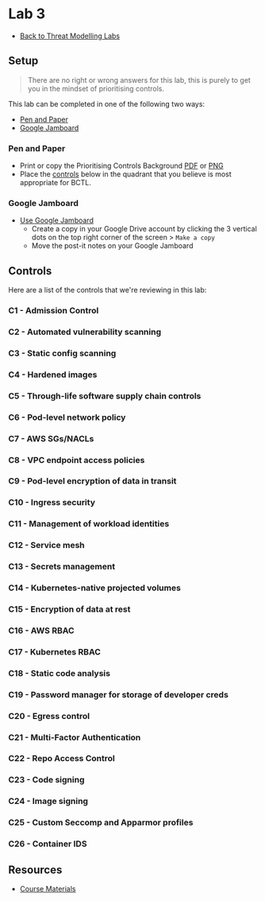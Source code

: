 # Lab 3

- [Back to Threat Modelling Labs](../README.md)

## Setup

> There are no right or wrong answers for this lab, this is purely to get you in the mindset of prioritising controls.

This lab can be completed in one of the following two ways:

- [Pen and Paper](#pen-and-paper)
- [Google Jamboard](#google-jamboard)

### Pen and Paper

- Print or copy the Prioritising Controls Background [PDF](lab3-prioritising-controls-background.pdf) or [PNG](lab3-prioritising-controls-background.png)
- Place the [controls](#controls) below in the quadrant that you believe is most appropriate for BCTL.  

### Google Jamboard

- [Use Google Jamboard](https://jamboard.google.com/d/1_BEU9UWtCvZNtwl0eVOmUXnNW8UizsDnl19Lu0Ckvic/edit?usp=sharing)
  - Create a copy in your Google Drive account by clicking the 3 vertical dots on the top right corner of the screen > `Make a copy`
  - Move the post-it notes on your Google Jamboard

## Controls

Here are a list of the controls that we're reviewing in this lab:

### C1 - Admission Control

### C2 - Automated vulnerability scanning

### C3 - Static config scanning

### C4 - Hardened images

### C5 - Through-life software supply chain controls

### C6 - Pod-level network policy

### C7 - AWS SGs/NACLs

### C8 - VPC endpoint access policies

### C9 - Pod-level encryption of data in transit

### C10 - Ingress security

### C11 - Management of workload identities

### C12 - Service mesh

### C13 - Secrets management

### C14 - Kubernetes-native projected volumes

### C15 - Encryption of data at rest

### C16 - AWS RBAC

### C17 - Kubernetes RBAC

### C18 - Static code analysis

### C19 - Password manager for storage of developer creds

### C20 - Egress control

### C21 - Multi-Factor Authentication

### C22 - Repo Access Control

### C23 - Code signing

### C24 - Image signing

### C25 - Custom Seccomp and Apparmor profiles

### C26 - Container IDS

## Resources

- [Course Materials](/course-materials#module-3)
